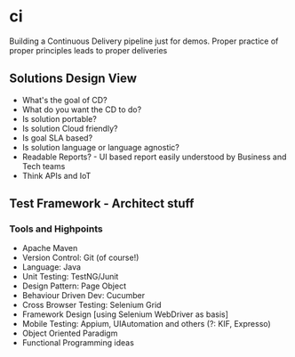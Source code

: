 # ci
Building a Continuous Delivery pipeline just for demos.  Proper practice of proper principles leads to proper deliveries

## Solutions Design View
* What's the goal of CD?
* What do you want the CD to do?
* Is solution portable?
* Is solution Cloud friendly?
* Is goal SLA based?
* Is solution language or language agnostic?
* Readable Reports? - UI based report easily understood by Business and Tech teams
* Think APIs and IoT



## Test Framework - Architect stuff

### Tools and Highpoints
* Apache Maven
* Version Control:  Git (of course!)
* Language: Java
* Unit Testing:  TestNG/Junit
* Design Pattern:  Page Object
* Behaviour Driven Dev:  Cucumber
* Cross Browser Testing:  Selenium Grid
* Framework Design [using Selenium WebDriver as basis]
* Mobile Testing:  Appium, UIAutomation and others (?: KIF, Expresso) 
* Object Oriented Paradigm
* Functional Programming ideas
